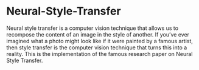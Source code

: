 # Neural-Style-Transfer
Neural style transfer is a computer vision technique that allows us to recompose the content of an image in the style of another. If you’ve ever imagined what a photo might look like if it were painted by a famous artist, then style transfer is the computer vision technique that turns this into a reality. This is the implementation of the famous research paper on Neural Style Transfer. 
